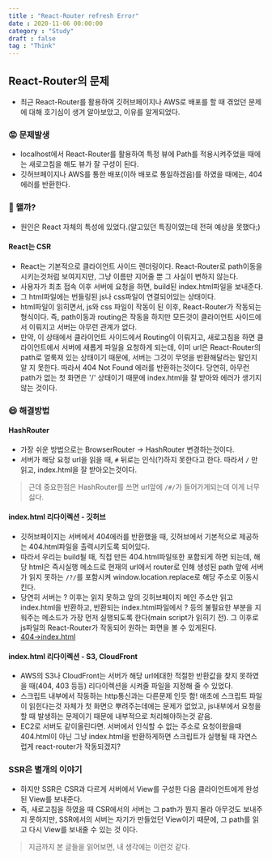 ```yaml
---
title : "React-Router refresh Error"
date : 2020-11-06 00:00:00
category : "Study"
draft : false
tag : "Think"
--- 
```


## React-Router의 문제
* 최근 React-Router를 활용하여 깃허브페이지나 AWS로 배포를 할 때 겪었던 문제에 대해 호기심이 생겨 알아보았고, 이유를 알게되었다.

### 😡 문제발생
* localhost에서 React-Router를 활용하여 특정 뷰에 Path를 적용시켜주었을 때에는 새로고침을 해도 뷰가 잘 구성이 된다.
* 깃허브페이지나 AWS를 통한 배포(이하 배포로 통일하겠음)를 하였을 때에는, 404에러를 반환한다.

### 🧐 왤까?
* 원인은 React 자체의 특성에 있었다.(알고있던 특징이였는데 전혀 예상을 못했다;)

#### React는 CSR
* React는 기본적으로 클라이언트 사이드 렌더링이다. React-Router로 path이동을 시키는것처럼 보여지지만, 그냥 이름만 지어줄 뿐 그 사실이 변하지 않는다.
* 사용자가 최초 접속 이후 서버에 요청을 하면, build된 index.html파일을 보내준다.
* 그 html파일에는 번들링된 js나 css파일이 연결되어있는 상태이다.
* html파일이 읽히면서, js와 css 파일이 작동이 된 이후, React-Router가 작동되는 형식이다. 즉, path이동과 routing은 작동을 하지만 모든것이 클라이언트 사이드에서 이뤄지고 서버는 아무런 관계가 없다.
* 만약, 이 상태에서 클라이언트 사이드에서 Routing이 이뤄지고, 새로고침을 하면 클라이언트에서 서버에 새롭게 파일을 요청하게 되는데, 이미 url은 React-Router의 path로 얼룩져 있는 상태이기 때문에, 서버는 그것이 무엇을 반환해달라는 말인지 알 지 못한다. 따라서 404 Not Found 에러를 반환하는것이다. 당연히, 아무런 path가 없는 첫 화면은 '/' 상태이기 때문에 index.html을 잘 받아와 에러가 생기지 않는 것이다.

### 😄 해결방법
#### HashRouter #
* 가장 쉬운 방법으로는 BrowserRouter -> HashRouter 변경하는것이다.
* 서버가 해당 요청 url을 읽을 때, `#` 뒤로는 인식(?)하지 못한다고 한다. 따라서 `/` 만 읽고, index.html을 잘 받아오는것이다.
> 근데 중요한점은 HashRouter를 쓰면 url앞에 `/#/`가 들어가게되는데 이게 너무 싫다.

#### index.html 리다이렉션 - 깃허브
* 깃허브페이지는 서버에서 404에러를 반환했을 때, 깃허브에서 기본적으로 제공하는 404.html파일을 출력시키도록 되어있다. 
* 따라서 우리는 build될 때, 직접 만든 404.html파일또한 포함되게 하면 되는데, 해당 html은 즉시실행 메소드로 현재의 url에서 router로 인해 생성된 path 앞에 서버가 읽지 못하는 `/?/`를 포함시켜 window.location.replace로 해당 주소로 이동시킨다.
* 당연히 서버는 ? 이후는 읽지 못하고 앞의 깃허브페이지 메인 주소만 읽고 index.html을 반환하고, 반환되는 index.html파일에서 ? 등의 불필요한 부분을 지워주는 메소드가 가장 먼저 실행되도록 한다(main script가 읽히기 전). 그 이후로 js파일의 React-Router가 작동되어 원하는 화면을 볼 수 있게된다.
* [404->index.html](https://github.com/rafgraph/spa-github-pages)

#### index.html 리다이렉션 - S3, CloudFront
* AWS의 S3나 CloudFront는 서버가 해당 url에대한 적절한 반환값을 찾지 못하였을 때(404, 403 등등) 리다이렉션을 시켜줄 파일을 지정해 줄 수 있었다.
* 스크립트 내부에서 작동하는 http통신과는 다른문제 인듯 함! 애초에 스크립트 파일이 읽힌다는것 자체가 첫 화면으 뿌려주는데에는 문제가 없었고, js내부에서 요청을 할 때 발생하는 문제이기 때문에 내부적으로 처리해야하는것 같음.
* EC2로 서버도 같이올린다면. 서버에서 인식할 수 없는 주소로 요청이왔을때 404.html이 아닌 그냥 index.html을 반환하게하면 스크립트가 실행될 때 자연스럽게 react-router가 작동되겠지?

### SSR은 별개의 이야기
* 하지만 SSR은 CSR과 다르게 서버에서 View를 구성한 다음 클라이언트에게 완성된 View를 보내준다.
* 즉, 새로고침을 하였을 때 CSR에서의 서버는 그 path가 뭔지 몰라 아무것도 보내주지 못하지만, SSR에서의 서버는 자기가 만들었던 View이기 때문에, 그 path를 읽고 다시 View를 보내줄 수 있는 것 이다.


> 지금까지 본 글들을 읽어보면, 내 생각에는 이런것 같다.